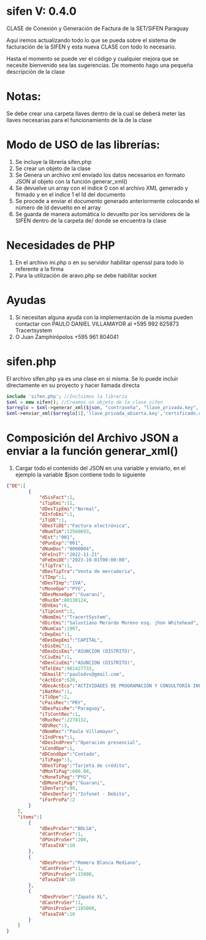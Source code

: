 # sifen V: 0.4.0
CLASE de Conexión y Generación de Factura de la SET/SIFEN Paraguay

Aquí iremos actualizando todo lo que se pueda sobre el sistema de facturación de la SIFEN y esta nueva CLASE con todo lo necesario.

Hasta el momento se puede ver el código y cualquier mejora que se necesite bienvenido sea las sugerencias.
De momento hago una pequeña descripción de la clase

# Notas:
Se debe crear una carpeta llaves dentro de la cual se deberá meter las llaves necesarias para el funcionamiento de la de la clase

# Modo de USO de las librerías:
1. Se incluye la librería sifen.php
2. Se crear un objeto de la clase
3. Se Genera un archivo xml enviado los datos necesarios en formato JSON al objeto con la función generar_xml()
4. Se devuelve un array con el indice 0 con el archivo XML generado y firmado y en el indice 1 el Id del documento
5. Se procede a enviar el documento generado anteriormente colocando el número de Id devuelto en el array
6. Se guarda de manera automática lo devuelto por los servidores de la SIFEN dentro de la carpeta de/ donde se encuentra la clase

# Necesidades de PHP
1. En el archivo ini.php o en su servidor habilitar openssl para todo lo referente a la firma
2. Para la utilización de aravo.php se debe habilitar socket

# Ayudas
1. Si necesitan alguna ayuda con la implementación de la misma pueden contactar con PAULO DANIEL VILLAMAYOR al +595 992 625873 Tracertsystem
2. O Juan Zamphirópolos +595 961 804041

# sifen.php
El archivo sifen.php ya es una clase en si misma.
Se lo puede incluir directamente en su proyecto y hacer llamada directa

```php
include 'sifen.php'; //Incluimos la librería
$xml = new sifen(); //Creamos un objeto de la clase sifen
$arreglo = $xml->generar_xml($json, "contraseña", "llave_privada.key", "certificado.cer"); //Llamamos a la función generar_xml enviando los parametros a ser usados
$xml->enviar_xml($arreglo[1],'llave_privada_abierta.key','certificado.cer'); //Llamamos a la función para enviar el archivo a la SIFEN
```

# Composición del Archivo JSON a enviar a la función generar_xml()
1. Cargar todo el contenido del JSON en una variable y enviarlo, en el ejemplo la variable $json contiene todo lo siguiente
```json
{"DE":[
        {
            "dSisFact":1,
            "iTipEmi":11,
            "dDesTipEmi":"Normal",
            "dInfoEmi":1,
            "iTiDE":1,
            "dDesTiDE":"Factura electrónica",
            "dNumTim":12560693,
            "dEst":"001",
            "dPunExp":"001",
			"dNumDoc":"0000004",
			"dFeIniT":"2022-11-21",
            "dFeEmiDE":"2023-10-01T00:00:00",
            "iTipTra":1,
            "dDesTipTra":"Venta de mercadería",
            "iTImp":1,
            "dDesTImp":"IVA",
            "cMoneOpe":"PYG",
            "dDesMoneOpe":"Guarani",
            "dRucEm":80130124,
            "dDVEmi":6,
            "iTipCont":2,
            "dNomEmi":"TracertSystem",
            "dDirEmi":"Salustiano Merardo Moreno esq. jhon Whitehead",
            "dNumCas":1907,
            "cDepEmi":1,
            "dDesDepEmi":"CAPITAL",
            "cDisEmi":1,
            "dDesDisEmi":"ASUNCION (DISTRITO)",
            "cCiuEmi":1,
            "dDesCiuEmi":"ASUNCION (DISTRITO)",
            "dTelEmi":981427733,
            "dEmailE":"paulodvs@gmail.com",
            "cActEco":620,
            "dDesActEco":"ACTIVIDADES DE PROGRAMACIÓN Y CONSULTORÍA INFORMÁTICAS Y OTRAS ACTIVIDADES CONEXAS",
            "iNatRec":1,
            "iTiOpe":2,
            "cPaisRec":"PRY",
            "dDesPaisRe":"Paraguay",
            "iTiContRec":1,
            "dRucRec":2278132,
            "dDVRec":3,
            "dNomRec":"Paulo Villamayor",
            "iIndPres":1,
            "dDesIndPres":"Operación presencial",
            "iCondOpe":1,
            "dDCondOpe":"Contado",
            "iTiPago":3,
            "dDesTiPag":"Tarjeta de crédito",
            "dMonTiPag":600.00,
            "cMoneTiPag":"PYG",
            "dDMoneTiPag":"Guarani",
            "iDenTarj":99,
            "dDesDenTarj":"Infonet - Debito",
            "iForProPa":2
        }
    ],
    "items":[
        {
            "dDesProSer":"BOLSA",
            "dCantProSer":1,
            "dPUniProSer":200,
            "dTasaIVA":10
        },
        {
            "dDesProSer":"Remera Blanca Mediano",
            "dCantProSer":1,
            "dPUniProSer":15800,
            "dTasaIVA":10
        },
        {
            "dDesProSer":"Zapato XL",
            "dCantProSer":1,
            "dPUniProSer":185000,
            "dTasaIVA":10
        }
    ]
}
```